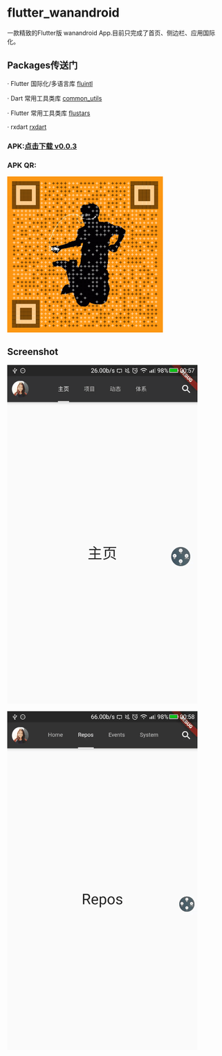 # flutter_wanandroid

一款精致的Flutter版 wanandroid App.目前只完成了首页、侧边栏、应用国际化。

## Packages传送门

· Flutter 国际化/多语言库 [fluintl](https://github.com/Sky24n/fluintl) 

· Dart    常用工具类库    [common_utils](https://github.com/Sky24n/common_utils) 

· Flutter 常用工具类库    [flustars](https://github.com/Sky24n/flustars) 

·  rxdart                 [rxdart](https://github.com/ReactiveX/rxdart) 

### APK:[点击下载 v0.0.3](https://raw.githubusercontent.com/Sky24n/LDocuments/master/AppStore/flutter_wanandroid.apk)

### APK QR:
  ![flutter_wanandroid](https://raw.githubusercontent.com/Sky24n/LDocuments/master/AppImgs/flutter_wanandroid/qrcode.png)

## Screenshot
![image](https://github.com/Sky24n/LDocuments/blob/master/AppImgs/flutter_wanandroid/2018-10-12_00_57_58.gif)  

![image](https://github.com/Sky24n/LDocuments/blob/master/AppImgs/flutter_wanandroid/2018-10-12_00_58_49.gif)




